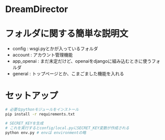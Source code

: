 # DreamDirector

# フォルダに関する簡単な説明文
- config : wsgi.pyとかが入っているフォルダ
- account : アカウント管理機能
- app_openai : まだ未定だけど、openaiをdjangoに組み込むときに使うフォルダ
- general : トップページとか、こまごました機能を入れる

# セットアップ
```bash
# 必要なpythonモジュールをインストール
pip install -r requirements.txt 

# SECRET_KEYを生成
# これを実行するとconfig/local.pyにSECRET_KEY変数が作成される
python env.py # envは environmentの略
```
